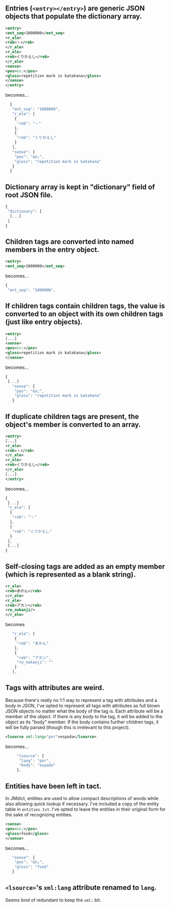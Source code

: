 ## Entries (`<entry></entry>`) are generic JSON objects that populate the dictionary array.
```xml
<entry>
<ent_seq>1000000</ent_seq>
<r_ele>
<reb>ヽ</reb>
</r_ele>
<r_ele>
<reb>くりかえし</reb>
</r_ele>
<sense>
<pos>&n;</pos>
<gloss>repetition mark in katakana</gloss>
</sense>
</entry>
```

becomes...

```javascript
  {
   "ent_seq": "1000000",
   "r_ele": [
    {
     "reb": "ヽ"
    },
    {
     "reb": "くりかえし"
    }
   ],
   "sense": {
    "pos": "&n;",
    "gloss": "repetition mark in katakana"
   }
  }
```

## Dictionary array is kept in "dictionary" field of root JSON file.
```javascript
{
 "dictionary": [
  [...]
 ]
}
```

## Children tags are converted into named members in the entry object.
```xml
<entry>
<ent_seq>1000000</ent_seq>
```

becomes...

```javascript
{
 "ent_seq": "1000000",
```

## If children tags contain children tags, the value is converted to an object with its own children tags (just like entry objects).
```xml
<entry>
[...]
<sense>
<pos>&n;</pos>
<gloss>repetition mark in katakana</gloss>
</sense>
```
becomes...

```javascript
{
 [...]
   "sense": {
    "pos": "&n;",
    "gloss": "repetition mark in katakana"
   }
```

## If duplicate children tags are present, the object's member is converted to an array.
```xml
<entry>
[...]
<r_ele>
<reb>ヽ</reb>
</r_ele>
<r_ele>
<reb>くりかえし</reb>
</r_ele>
[...]
</entry>
```

becomes...

```javascript
{
 [...]
 "r_ele": [
  {
   "reb": "ヽ"
  },
  {
   "reb": "くりかえし"
  }
 ],
 [...]
}
```

## Self-closing tags are added as an empty member (which is represented as a blank string).
```xml
<r_ele>
<reb>あかん</reb>
</r_ele>
<r_ele>
<reb>アカン</reb>
<re_nokanji/>
</r_ele>
```

becomes

```javascript
   "r_ele": [
    {
     "reb": "あかん"
    },
    {
     "reb": "アカン",
     "re_nokanji": ""
    }
   ],
```

## Tags with attributes are weird.
Because there's really no 1:1 way to represent a tag with attributes and a body in JSON, I've opted to represent all tags with attributes as full blown JSON objects no matter what the body of the tag is. Each attribute will be a member of the object. If there is any body to the tag, it will be added to the object as its "body" member. If the body contains further children tags, it will be fully parsed (though this is irrelevant to this project).

```xml
<lsource xml:lang="por">espada</lsource>
```

becomes...

```javascript
     "lsource": {
      "lang": "por",
      "body": "espada"
     },
```

## Entities have been left in tact.
In JMdict, entities are used to allow compact descriptions of words while also allowing quick lookup if necessary. I've included a copy of the entity table in `entities.txt`. I've opted to leave the entities in their original form for the sake of recognizing entities.

```xml
<sense>
<pos>&n;</pos>
<gloss>food</gloss>
</sense>
```

becomes...

```javascript
   "sense": {
    "pos": "&n;",
    "gloss": "food"
   }
```


## `<lsource>`'s `xml:lang` attribute renamed to `lang`.
Seems kind of redundant to keep the `xml:` bit.